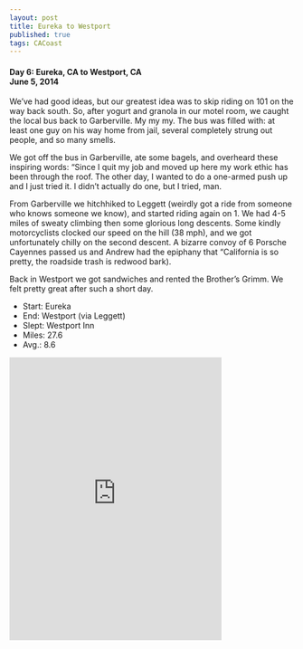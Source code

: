 ```yaml
---
layout: post
title: Eureka to Westport
published: true
tags: CACoast
---
```

#### Day 6: Eureka, CA to Westport, CA<br>June 5, 2014
We’ve had good ideas, but our greatest idea was to skip riding on 101 on
the way back south. So, after yogurt and granola in our motel room, we
caught the local bus back to Garberville. My my my. The bus was filled
with: at least one guy on his way home from jail, several completely
strung out people, and so many smells. 

We got off the bus in Garberville, ate some bagels, and overheard these
inspiring words: “Since I quit my job and moved up here my work ethic
has been through the roof. The other day, I wanted to do a one-armed
push up and I just tried it. I didn’t actually do one, but I tried, man. 

From Garberville we hitchhiked to Leggett (weirdly got a ride from
someone who knows someone we know), and started riding again on 1. We
had 4-5 miles of sweaty climbing then some glorious long descents. Some
kindly motorcyclists clocked our speed on the hill (38 mph), and we got
unfortunately chilly on the second descent. A bizarre convoy of 6
Porsche Cayennes passed us and Andrew had the epiphany that “California
is so pretty, the roadside trash is redwood bark). 

Back in Westport we got sandwiches and rented the Brother’s Grimm. We
felt pretty great after such a short day. 

* Start: Eureka
* End: Westport (via Leggett)
* Slept: Westport Inn
* Miles: 27.6
* Avg.: 8.6

<iframe src="https://www.flickr.com/photos/123683527@N06/14696638470/in/set-72157646348759374/player/" width="375" height="500" frameborder="0" allowfullscreen webkitallowfullscreen mozallowfullscreen oallowfullscreen msallowfullscreen></iframe>
